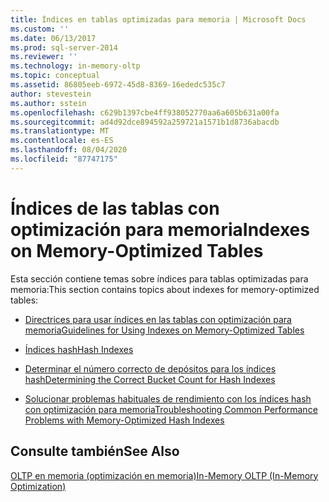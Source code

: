 ```yaml
---
title: Índices en tablas optimizadas para memoria | Microsoft Docs
ms.custom: ''
ms.date: 06/13/2017
ms.prod: sql-server-2014
ms.reviewer: ''
ms.technology: in-memory-oltp
ms.topic: conceptual
ms.assetid: 86805eeb-6972-45d8-8369-16ededc535c7
author: stevestein
ms.author: sstein
ms.openlocfilehash: c629b1397cbe4ff938052770aa6a605b631a00fa
ms.sourcegitcommit: ad4d92dce894592a259721a1571b1d8736abacdb
ms.translationtype: MT
ms.contentlocale: es-ES
ms.lasthandoff: 08/04/2020
ms.locfileid: "87747175"
---
```

# <a name="indexes-on-memory-optimized-tables"></a><span data-ttu-id="283eb-102">Índices de las tablas con optimización para memoria</span><span class="sxs-lookup"><span data-stu-id="283eb-102">Indexes on Memory-Optimized Tables</span></span>
  <span data-ttu-id="283eb-103">Esta sección contiene temas sobre índices para tablas optimizadas para memoria:</span><span class="sxs-lookup"><span data-stu-id="283eb-103">This section contains topics about indexes for memory-optimized tables:</span></span>  
  
-   [<span data-ttu-id="283eb-104">Directrices para usar índices en las tablas con optimización para memoria</span><span class="sxs-lookup"><span data-stu-id="283eb-104">Guidelines for Using Indexes on Memory-Optimized Tables</span></span>](../relational-databases/in-memory-oltp/memory-optimized-tables.md)  
  
-   [<span data-ttu-id="283eb-105">Índices hash</span><span class="sxs-lookup"><span data-stu-id="283eb-105">Hash Indexes</span></span>](hash-indexes.md)  
  
-   [<span data-ttu-id="283eb-106">Determinar el número correcto de depósitos para los índices hash</span><span class="sxs-lookup"><span data-stu-id="283eb-106">Determining the Correct Bucket Count for Hash Indexes</span></span>](../../2014/database-engine/determining-the-correct-bucket-count-for-hash-indexes.md)  
  
-   [<span data-ttu-id="283eb-107">Solucionar problemas habituales de rendimiento con los índices hash con optimización para memoria</span><span class="sxs-lookup"><span data-stu-id="283eb-107">Troubleshooting Common Performance Problems with Memory-Optimized Hash Indexes</span></span>](../../2014/database-engine/troubleshooting-common-performance-problems-with-memory-optimized-hash-indexes.md)  
  
## <a name="see-also"></a><span data-ttu-id="283eb-108">Consulte también</span><span class="sxs-lookup"><span data-stu-id="283eb-108">See Also</span></span>  
 [<span data-ttu-id="283eb-109">OLTP en memoria &#40;optimización en memoria&#41;</span><span class="sxs-lookup"><span data-stu-id="283eb-109">In-Memory OLTP &#40;In-Memory Optimization&#41;</span></span>](../relational-databases/in-memory-oltp/in-memory-oltp-in-memory-optimization.md)  
  
  
